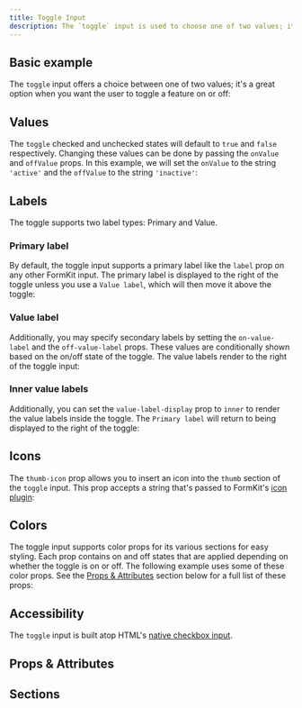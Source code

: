 ```yaml
---
title: Toggle Input
description: The `toggle` input is used to choose one of two values; it is a good choice when you want the user to make a binary choice such as turning a feature on or off.
---
```


<InputPageHero title="Toggle"></InputPageHero>

<ProInstallSnippet></ProInstallSnippet>

## Basic example

The `toggle` input offers a choice between one of two values; it's a great option when you want the user to toggle a feature on or off:

<example
name="Toggle"
file="/_content/examples/toggle/toggle-base.vue"></example>

## Values

The `toggle` checked and unchecked states will default to `true` and `false` respectively. Changing these values can be done by passing the `onValue` and `offValue` props. In this example, we will set the `onValue` to the string `'active'` and the `offValue` to the string `'inactive'`:

<example
name="Toggle"
file="/_content/examples/toggle/toggle-values.vue"></example>

## Labels

The toggle supports two label types: Primary and Value.

### Primary label

By default, the toggle input supports a primary label like the `label` prop on any other FormKit input. The primary label is displayed to the right of the toggle unless you use a `Value label`, which will then move it above the toggle:
<example
name="Toggle"
file="/_content/examples/toggle/toggle-primary-label.vue"></example>

### Value label

Additionally, you may specify secondary labels by setting the `on-value-label` and the `off-value-label` props. These values are conditionally shown based on the on/off state of the toggle. The value labels render to the right of the toggle input:

<example
name="Toggle"
file="/_content/examples/toggle/toggle-value-labels.vue"></example>

### Inner value labels

Additionally, you can set the `value-label-display` prop to `inner` to render the value labels inside the toggle. The `Primary label` will return to being displayed to the right of the toggle:

<example
name="Toggle"
file="/_content/examples/toggle/toggle-labels-inner.vue"></example>

## Icons

The `thumb-icon` prop allows you to insert an icon into the `thumb` section of the `toggle` input. This prop accepts a string that's passed to FormKit's [icon plugin](/plugins/icons):

<example
name="Toggle"
file="/_content/examples/toggle/toggle-icon.vue"></example>

## Colors

The toggle input supports color props for its various sections for easy styling. Each prop contains on and off states that are applied depending on whether the toggle is on or off. The following example uses some of these color props. See the [Props & Attributes](#props--attributes) section below for a full list of these props:

<example
name="Toggle"
file="/_content/examples/toggle/toggle-icon-colors.vue"></example>

## Accessibility

The `toggle` input is built atop HTML's [native checkbox input](https://developer.mozilla.org/en-US/docs/Web/HTML/Element/input/checkbox).

## Props & Attributes

<reference-table :without="['prefix-icon', 'suffix-icon']" input="rating" :data="[
{prop: 'off-value', type: 'any', default: 'false', description: 'The value when the toggle is unchecked.'},
{prop: 'on-value', type: 'any', default: 'true', description: 'The value when the toggle is checked.'},
{prop: 'off-value-label', type: 'String', default: 'undefined', description: 'The text of the Value label when the toggle is unchecked.'},
{prop: 'on-value-label', type: 'String', default: 'undefined', description: 'The text of the Value label when the toggle is checked.'},
{prop: 'value-label-display', type: 'String', default: 'undefined', description: 'The `on` and `off` value labels will always default to being displayed outside and to the right of the toggle. Other accepted values include `inner` to set the value labels inside of the toggle, and `hidden` which hides the value labels.'},
{prop: 'value-label-color-off', type: 'String', default: 'undefined', description: 'Used to set the color of the value label when the toggle is unchecked.'},
{prop: 'value-label-color-on', type: 'String', default: 'undefined', description: 'Used to set the color of the value label when the toggle is checked.'},
{prop: 'thumb-icon', type: 'String', default: 'undefined', description: 'This prop is used to set the icon that will be placed inside the thumb section.'},
{prop: 'thumb-color-off', type: 'String', default: 'undefined', description: 'Sets the background color of the thumb section when the toggle is unchecked.'},
{prop: 'thumb-color-on', type: 'String', default: 'undefined', description: 'Sets the background color of the thumb section when the toggle is checked.'},
{prop: 'icon-color-off', type: 'String', default: 'undefined', description: 'The color the icon should be set to when `toggle-icon` prop is set and the toggle is unchecked.'},
{prop: 'icon-color-on', type: 'String', default: 'undefined', description: 'The color the icon should be set to when `toggle-icon` prop is set and the toggle is checked.'},
{prop: 'track-color-off', type: 'String', default: 'undefined', description: 'Sets the background color of the `track` section when the toggle is unchecked.'},
{prop: 'track-color-on', type: 'String', default: 'undefined', description: 'Sets the background color of the `track` section when toggle is checked.'}]">
</reference-table>

## Sections

<section-keys-intro></section-keys-intro>

<div>
  <formkit-input-diagram
    class="input-diagram--toggle"
    :schema="[
        {
          name: 'outer',
          position: 'right',
          children: [
            {
              name: 'wrapper',
              position: 'right',
              children: [
                {
                  name: 'altLabel',
                  position: 'right',
                  class: 'center-vert'
                },
                {
                  name: 'inner',
                  children: [
                    {
                      name: 'prefix',
                    },
                    {
                      name: 'input',
                    },
                    {
                      name: 'track',
                      class: 'flex-grow flex',
                      children: [
                        {
                          name: 'innerLabel',
                        },
                        {
                          name: 'thumb',
                          class: 'flex-grow text-center border-solid',
                          children: [
                            {
                              name: 'thumbIcon',
                              content: '⚫️'
                            }
                          ]
                        }
                      ]
                    },
                    {
                      name: 'suffix',
                      position: 'right',
                    },
                  ]
                },
                {
                  name: 'valueLabel',
                  position: 'right',
                },
                {
                  name: 'label',
                  content: 'Sound effects'
                }
              ]
            },
            {
              name: 'help',
              content: 'Turn sound effects on and off.',
              position: 'right'
            },
            {
              name: 'messages',
              position: 'right',
              children: [
                {
                  name: 'message',
                  content: 'Something wrong happened.',
                  position: 'right'
                }
              ]
            }
          ]
        }
      ]"
  >
  </formkit-input-diagram>
</div>

<reference-table type="sectionKeys" primary="section-key" :data="[
  {
    'section-key': 'track',
    description: 'The track section is the background of the toggle (the area that the thumb slides on).'
  },
  {
    'section-key': 'thumb',
    description: 'The thumb section is the element that slides on the track.'
  },
  {
    'section-key': 'thumbIcon',
    description: 'The thumbIcon section is the icon that is rendered inside the thumb section (when thumb-icon prop is set).'
  },
  {
    'section-key': 'valueLabel',
    description: 'An additional label element, rendered when value-label props are used. Displayed to the right of the toggle.'
  },
  {
    'section-key': 'altLabel',
    description: 'A label element for the label. This label is rendered when value-label props are being used.'
  },
  {
    'section-key': 'innerLabel',
    description: 'A label element used when value-label props are provided and value-label-display is set to inner.'
  }
]">
</reference-table>
